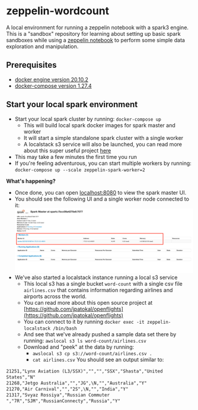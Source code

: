 # zeppelin-wordcount
A local environment for running a zeppelin notebook with a spark3 engine.
This is a "sandbox" repository for learning about setting up basic spark sandboxes while using a [zeppelin notebook](https://github.com/apache/zeppelin) to perform some simple data exploration and manipulation. 

## Prerequisites
* [docker engine version 20.10.2](https://www.docker.com/products/docker-desktop)
* [docker-compose version 1.27.4](https://docs.docker.com/compose/install/)

## Start your local spark environment
* Start your local spark cluster by running: `docker-compose up`
  * This will build local spark docker images for spark master and worker
  * It will start a simple standalone spark cluster with a single worker
  * A localstack s3 service will  also be launched, you can read more about this super useful project [here](https://github.com/localstack/localstack)
* This may take a few minutes the first time you run
* If you're feeling adventurous, you can start multiple workers by running: `docker-compose up --scale zeppelin-spark-worker=2`

**What's happening?**
* Once done, you can open [localhost:8080](http://localhost:8080/) to view the spark master UI.
* You should see the following UI and a single worker node connected to it:
![SparkUI](imgs/spark-ui-initial.png "Spark UI")
* We've also started a localstack instance running a local s3 service
  * This local s3 has a single bucket `word-count` with a single csv file `airlines.csv` that contains information regarding airlines and airports across the world.
  * You can read more about this open source project at [https://github.com/jpatokal/openflights](https://github.com/jpatokal/openflights)
  * You can connect to it by running `docker exec -it zeppelin-localstack /bin/bash`
  * And see that we've already pushed a sample data set there by running: `awslocal s3 ls word-count/airlines.csv`
  * Download and "peek" at the data by running: 
    * `awslocal s3 cp s3://word-count/airlines.csv .`
    * `cat airlines.csv`
    You should see an output similar to:
```
21251,"Lynx Aviation (L3/SSX)","","","SSX","Shasta","United States","N"
21268,"Jetgo Australia","","JG",\N,"","Australia","Y"
21270,"Air Carnival","","2S",\N,"","India","Y"
21317,"Svyaz Rossiya","Russian Commuter ","7R","SJM","RussianConnecty","Russia","Y"
```


